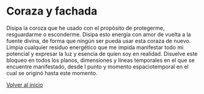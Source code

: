 # Coraza y fachada

Disipa la coroza que he usado con el propósito de protegerme, resguardarme o esconderme. Disipa esto energía con amor de vuelta a la fuente divina, de forma que ningún ser pueda usar esta coraza de nuevo. Limpia cualquier residuo energético que me impida manifestar todo mi potencial y expresar la luz y esencia de quien soy en realidad. Disuelve este bloqueo en todos los planos, dimensiones y líneas temporales en el que se encuentre manifestado, desde l punto y momento espaciotemporal en el cual se originó hasta este momento.

[Volver al inicio](../readme.md)
